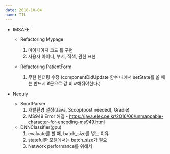 ```yaml
---
date: 2018-10-04
name: TIL
---
```


* IMSAFE
  * Refactoring Mypage
    1. 마이페이지 코드 틀 구현
    2. 사용자 아이디, 부서, 직책, 권한 표현

  * Refactoring PatientForm
    1. 무한 렌더링 수정 (componentDidUpdate 함수 내에서 setState를 쓸 때는 반드시 if문으로 값 비교해줘야한다.)

* Neouly
  * SnortParser
    1. 개발환경 설정(Java, Scoop(post needed), Gradle)
    2. MS949 Error 해결 - https://java.elex.pe.kr/2016/06/unmappable-character-for-encoding-ms949.html
  * DNNClassifier(gpu)
    1. evaluate를 할 때, batch_size를 넣는 이유
      1. stateful한 모델에서는 batch_size가 필요
      2. Network performance를 위해서